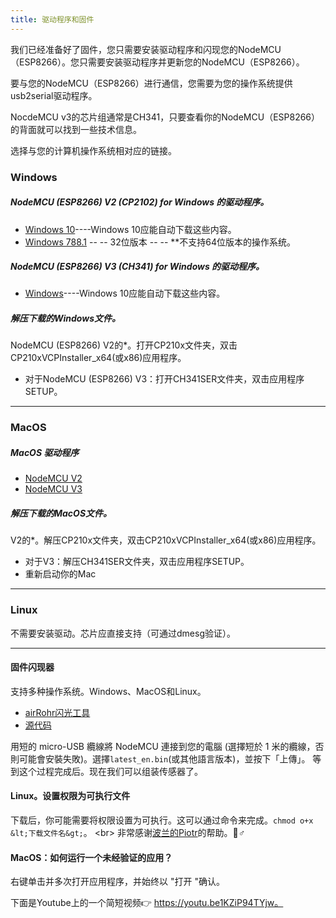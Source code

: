 ```yaml
---
title: 驱动程序和固件
---
```


我们已经准备好了固件，您只需要安装驱动程序和闪现您的NodeMCU（ESP8266）。您只需要安装驱动程序并更新您的NodeMCU（ESP8266）。

要与您的NodeMCU（ESP8266）进行通信，您需要为您的操作系统提供usb2serial驱动程序。

NocdeMCU v3的芯片组通常是CH341，只要查看你的NodeMCU（ESP8266）的背面就可以找到一些技术信息。

选择与您的计算机操作系统相对应的链接。

### Windows

##### NodeMCU (ESP8266) V2 (CP2102) for Windows 的驱动程序。
* [Windows 10](https://www.silabs.com/documents/public/software/CP210x_Universal_Windows_Driver.zip)----Windows 10应能自动下载这些内容。
* [Windows 788.1](https://www.silabs.com/documents/public/software/CP210x_Windows_Drivers.zip) -- -- 32位版本 -- -- **不支持64位版本的操作系统。

##### NodeMCU (ESP8266) V3 (CH341) for Windows 的驱动程序。
* [Windows](http://www.wch.cn/downloads/file/5.html)----Windows 10应能自动下载这些内容。

##### 解压下载的Windows文件。
NodeMCU (ESP8266) V2的*。打开CP210x文件夹，双击CP210xVCPInstaller_x64(或x86)应用程序。
* 对于NodeMCU (ESP8266) V3：打开CH341SER文件夹，双击应用程序SETUP。

---

### MacOS

##### MacOS 驱动程序
* [NodeMCU V2](https://www.silabs.comdocumentspublicsoftwareMac_OSX_VCP_Driver.zip)
* [NodeMCU V3](http://www.wch.cn/downloads/file/178.html)

##### 解压下载的MacOS文件。
V2的*。解压CP210x文件夹，双击CP210xVCPInstaller_x64(或x86)应用程序。
* 对于V3：解压CH341SER文件夹，双击应用程序SETUP。
* 重新启动你的Mac

---

### Linux
不需要安装驱动。芯片应直接支持（可通过dmesg验证）。

---
#### 固件闪现器
支持多种操作系统。Windows、MacOS和Linux。

* [airRohr闪光工具](http://firmware.sensor.community/airrohr/flashing-tool/)
* [源代码](https://github.com/opendata-stuttgart/airrohr-firmware-flasher)

用短的 micro-USB 纜線將 NodeMCU 連接到您的電腦 (選擇短於 1 米的纜線，否則可能會安裝失敗)。選擇`latest_en.bin`(或其他語言版本)，並按下「上傳」。
等到这个过程完成后。现在我们可以组装传感器了。

#### Linux。设置权限为可执行文件
下载后，你可能需要将权限设置为可执行。这可以通过命令来完成。`chmod o+x &lt;下载文件名&gt;`。
&lt;br&gt;
非常感谢[波兰的Piotr](https://dropbox.inf.re)的帮助。🙋♂️

#### MacOS：如何运行一个未经验证的应用？
右键单击并多次打开应用程序，并始终以 "打开 "确认。

下面是Youtube上的一个简短视频👉 https://youtu.be1KZiP94TYjw。




